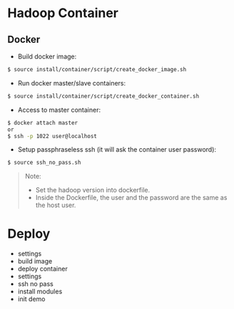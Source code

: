 # Hadoop Container

## Docker
* Build docker image:
```bash
$ source install/container/script/create_docker_image.sh
```
* Run docker master/slave containers:
```bash
$ source install/container/script/create_docker_container.sh
```
* Access to master container:
```bash
$ docker attach master
or
$ ssh -p 1022 user@localhost
```
* Setup passphraseless ssh (it will ask the container user password):
```bash
$ source ssh_no_pass.sh
```

> Note: 
> * Set the hadoop version into dockerfile.
> * Inside the Dockerfile, the user and the password are the same as the host user.


# Deploy
* settings
* build image
* deploy container
* settings
* ssh no pass
* install modules
* init demo